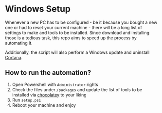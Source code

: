 # Windows Setup
Whenever a new PC has to be configured - be it because you bought a new one or had to reset your current machine - there will be a long list of settings to make and tools to be installed.
Since download and installing those is a tedious task, this repo aims to speed up the process by automating it.

Additionally, the script will also perform a Windows update and uninstall [Cortana](https://support.microsoft.com/en-us/topic/what-is-cortana-953e648d-5668-e017-1341-7f26f7d0f825).

## How to run the automation?
1. Open Powershell with `Administrator` rights
2. Check the files under `/packages` and update the list of tools to be installed via [chocolatey](https://community.chocolatey.org/) to your liking
3. Run `setup.ps1`
4. Reboot your machine and enjoy